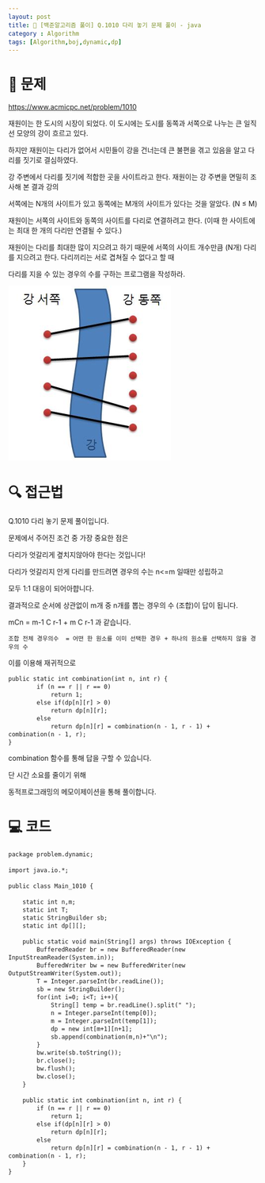 ```yaml
---
layout: post
title: 📖 [백준알고리즘 풀이] Q.1010 다리 놓기 문제 풀이 - java
category : Algorithm
tags: [Algorithm,boj,dynamic,dp]
---
```

# 📖 문제
https://www.acmicpc.net/problem/1010

재원이는 한 도시의 시장이 되었다. 이 도시에는 도시를 동쪽과 서쪽으로 나누는 큰 일직선 모양의 강이 흐르고 있다.

하지만 재원이는 다리가 없어서 시민들이 강을 건너는데 큰 불편을 겪고 있음을 알고 다리를 짓기로 결심하였다.

강 주변에서 다리를 짓기에 적합한 곳을 사이트라고 한다. 재원이는 강 주변을 면밀히 조사해 본 결과 강의

서쪽에는 N개의 사이트가 있고 동쪽에는 M개의 사이트가 있다는 것을 알았다. (N ≤ M)

재원이는 서쪽의 사이트와 동쪽의 사이트를 다리로 연결하려고 한다. (이때 한 사이트에는 최대 한 개의 다리만 연결될 수 있다.)

재원이는 다리를 최대한 많이 지으려고 하기 때문에 서쪽의 사이트 개수만큼 (N개) 다리를 지으려고 한다. 다리끼리는 서로 겹쳐질 수 없다고 할 때

다리를 지을 수 있는 경우의 수를 구하는 프로그램을 작성하라.

![example](/images/2021-2-9/example.jpg)

# 🔍 접근법

Q.1010 다리 놓기 문제 풀이입니다.

문제에서 주어진 조건 중 가장 중요한 점은 

다리가 엇갈리게 곂치지않아야 한다는 것입니다!

다리가 엇갈리지 안게 다리를 만드려면 경우의 수는 n<=m 일때만 성립하고

모두 1:1 대응이 되어아햡니다.

결과적으로 순서에 상관없이 m개 중 n개를 뽑는 경우의 수 (조합)이 답이 됩니다.

mCn = m-1 C r-1 + m C r-1 과 같습니다.

    조합 전체 경우의수  = 어떤 한 원소를 이미 선택한 경우 + 하나의 원소를 선택하지 않을 경우의 수
    
이를 이용해 재귀적으로 
    
    public static int combination(int n, int r) {
            if (n == r || r == 0)
                return 1;
            else if(dp[n][r] > 0)
                return dp[n][r];
            else
                return dp[n][r] = combination(n - 1, r - 1) + combination(n - 1, r);
    }
    
combination 함수를 통해 답을 구할 수 있습니다.

단 시간 소요를 줄이기 위해

동적프로그래밍의 메모이제이션을 통해 풀이합니다.
               
# 💻 코드

```
package problem.dynamic;

import java.io.*;

public class Main_1010 {

    static int n,m;
    static int T;
    static StringBuilder sb;
    static int dp[][];

    public static void main(String[] args) throws IOException {
        BufferedReader br = new BufferedReader(new InputStreamReader(System.in));
        BufferedWriter bw = new BufferedWriter(new OutputStreamWriter(System.out));
        T = Integer.parseInt(br.readLine());
        sb = new StringBuilder();
        for(int i=0; i<T; i++){
            String[] temp = br.readLine().split(" ");
            n = Integer.parseInt(temp[0]);
            m = Integer.parseInt(temp[1]);
            dp = new int[m+1][n+1];
            sb.append(combination(m,n)+"\n");
        }
        bw.write(sb.toString());
        br.close();
        bw.flush();
        bw.close();
    }

    public static int combination(int n, int r) {
        if (n == r || r == 0)
            return 1;
        else if(dp[n][r] > 0)
            return dp[n][r];
        else
            return dp[n][r] = combination(n - 1, r - 1) + combination(n - 1, r);
    }
}
```